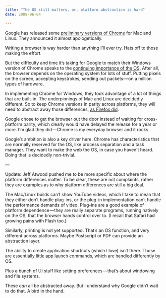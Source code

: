 ```yaml
---
title: "The OS still matters, or, platform abstraction is hard"
date: 2009-06-04

---
```


Google has released some [preliminary versions of Chrome](http://news.cnet.com/8301-17939_109-10257538-2.html?part=rss&amp;subj=news&amp;tag=2547-1_3-0-20) for Mac and Linux. They announced it almost apologetically.

Writing a browser is way harder than anything I’ll ever try. Hats off to those making the effort.

But the difficulty and time it’s taking for Google to match their Windows version of Chrome speaks to the [continuing importance of the OS](http://news.cnet.com/8301-13860_3-10257936-56.html). After all, the browser depends on the operating system for lots of stuff. Putting pixels on the screen, accepting keystrokes, sending out packets — on a million types of hardware.

In implementing Chrome for Windows, they took advantage of a lot of things that are built-in. The underpinnings of Mac and Linux are decidedly different. So to keep Chrome versions in parity across platforms, they will need to abstract away those differences, [as Firefox did](http://en.wikipedia.org/wiki/XPCOM).

Google chose to get the browser out the door instead of waiting for cross-platform parity, which clearly would have delayed the release for a year or more. I’m glad they did — Chrome is my everyday browser and it rocks.

Google’s ambition is also a key driver here. Chrome has characteristics that are normally reserved for the OS, like process separation and a task manager. They want to make the web the OS, in case you haven’t heard. Doing that is decidedly non-trivial.

—

Update: Jeff Atwood pushed me to be more specific about where the platform differences matter. To be clear, these are not complaints, rather they are examples as to why platform differences are still a big deal.

The Mac/Linux builds can’t show YouTube videos, which I take to mean that they either don’t handle plug-ins, or the plug-in implementation can’t handle the performance demands of video. Plug-ins are a good example of platform dependence — they are really separate programs, running natively on the OS, that the browser hands control over to. (I recall that Safari had growing pains with Flash too.)

Similarly, printing is not yet supported. That’s an OS function, and very different across platforms. Maybe Postscript or PDF can provide an abstraction layer.

The ability to create application shortcuts (which I love) isn’t there. Those are essentially little app launch commands, which are handled differently by OS.

Plus a bunch of UI stuff like setting preferences — that’s about windowing and file systems.

These _can_ all be abstracted away. But I understand why Google didn’t wait to do that. A bird in the hand.
